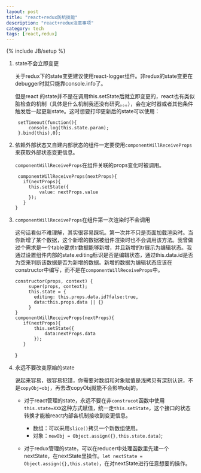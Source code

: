 ```yaml
---
layout: post
title: "react+redux防坑技能"
description: "react+redux注意事项"
category: tech
tags: [react,redux]
---
```

{% include JB/setup %}

1. state不会立即变更

	关于redux下的state变更建议使用react-logger组件。非redux的state变更在debugger时就只能靠console.info了。
	
	但是react 的state并不是在调用this.setState后就立即变更的，react也有类似脏检查的机制（具体是什么机制我还没有研究。。。），会在定时器或者其他条件触发后一起更新state。这时想要打印更新后的state可以使用：
	
		setTimeout(function(){
	    	console.log(this.state.param);
	    }.bind(this),0);
	    
2. 依赖外部状态又自建内部状态的组件一定要使用`componentWillReceiveProps`来获取外部状态变更信息。

	`componentWillReceiveProps`在组件关联的props变化时被调用。
	
		componentWillReceiveProps(nextProps){
	      if(nextProps){
	        this.setState({
	            value: nextProps.value
	        });
	      }
	   }
	   
3. `componentWillReceiveProps`在组件第一次渲染时不会调用
	
	这句话看似不难理解，其实很容易踩坑。第一次并不只是页面加载渲染时。当你新增了某个数据，这个新增的数据被组件渲染时也不会调用该方法。我曾做过个需求是一个table要求tr数据能够新增，并且新增的tr展示为编辑状态。我通过设置组件内部的state.editing标识是否是编辑状态，通过this.data.id是否为空来判断该数据是否为新增的数据。新增的数据为编辑状态应该在constructor中编写，而不是在`componentWillReceiveProps`中。
	
	   constructor(props, context) { 
		    super(props, context);
		    this.state = {
		      editing: this.props.data.id?false:true,
		      data:this.props.data || {}
		    }
	   }
	   componentWillReceiveProps(nextProps){
	      if(nextProps){
	          this.setState({
	              data:nextProps.data
	          });
	      }
	  }
	  
4. 永远不要改变原始的state

	说起来容易，很容易犯错，你需要对数组和对象赋值是浅拷贝有深刻认识，不是`copyObj=obj`，再去改copyObj就能不会影响obj的。
	
	- 对于react管理的state，永远不要在非`construcot`函数中使用`this.state=XXX`这种方式赋值，统一走`this.setState`，这个接口的状态转换才能被react内部各机制接收到变更信息。
		+ 数组：可以采用`slice()`拷贝一个新数组使用。
		+ 对象：`newObj = Object.assign({},this.state.data)`;
		
	- 对于redux管理的state，可以在reducer中处理函数里先建一个nextState，在nextState里操作。`let nextState = Object.assign({},this.state)`，在对nextState进行任意想要的操作。